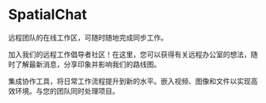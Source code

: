 # SpatialChat

远程团队的在线工作区，可随时随地完成同步工作。

加入我们的远程工作倡导者社区！在这里，您可以获得有关远程办公室的想法，随时了解最新消息，分享印象并影响我们的路线图。

集成协作工具，将日常工作流程提升到新的水平。嵌入视频、图像和文件以实现高效环境。与您的团队同时处理项目。
